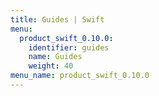 ```yaml
---
title: Guides | Swift
menu:
  product_swift_0.10.0:
    identifier: guides
    name: Guides
    weight: 40
menu_name: product_swift_0.10.0
---
```


